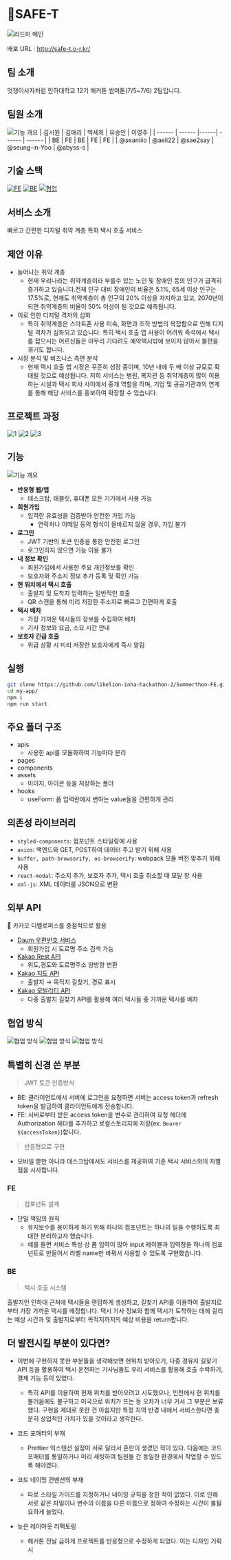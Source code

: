 # 🚕SAFE-T

![리드미 메인](my-app/public/readme/main.png)

배포 URL : http://safe-t.o-r.kr/

## 팀 소개

멋쟁이사자처럼 인하대학교 12기 해커톤 썸머톤(7/5~7/6) 2팀입니다.

## 팀원 소개

![기능 개요](my-app/public/readme/team.png)
| 김시원 | 김애리 | 백세희 | 유승인 | 이영주 |
| ------ | ------ |------| ------ | ------ |
| BE | FE | BE | FE | FE |
| @seaniiio | @aeli22 | @sae2say | @seung-in-Yoo | @abyss-s |

## 기술 스택

[![FE](https://firebasestorage.googleapis.com/v0/b/stackticon-81399.appspot.com/o/images%2F1720409033447?alt=media&token=ca738679-dd62-4043-ba43-69f513ad6c78)](https://github.com/msdio/stackticon)
[![BE](https://firebasestorage.googleapis.com/v0/b/stackticon-81399.appspot.com/o/images%2F1720409182158?alt=media&token=29c2ba7c-c26a-4f62-8fd6-cc5a20242e4c)](https://github.com/msdio/stackticon)
[![협업](https://firebasestorage.googleapis.com/v0/b/stackticon-81399.appspot.com/o/images%2F1720408752065?alt=media&token=0372b292-9625-41c6-afb7-dfaaca028e57)](https://github.com/msdio/stackticon)

<!--https://msdio.github.io/stackticon/#/-->

## 서비스 소개

빠르고 간편한 디지털 취약 계층 특화 택시 호출 서비스

## 제안 이유

- 늘어나는 취약 계층
  - 현재 우리나라는 취약계층이라 부를수 있는 노인 및 장애인 등의 인구가 급격히 증가하고 있습니다.전체 인구 대비 장애인의 비율은 5.1%, 65세 이상 인구는 17.5%로, 현재도 취약계층이 총 인구의 20% 이상을 차지하고 있고, 2070년이 되면 취약계층의 비율이 50% 이상이 될 것으로 예측됩니다.
- 이로 인한 디지털 격차의 심화
  - 특히 취약계층은 스마트폰 사용 미숙, 화면과 조작 방법의 복잡함으로 인해 디지털 격차가 심화되고 있습니다. 특히 택시 호출 앱 사용이 어려워 즉석에서 택시를 잡으시는 어르신들은 아무리 기다려도 예약택시밖에 보이지 않아서 불편을 겪기도 합니다.
- 시장 분석 및 비즈니스 측면 분석
  - 현재 택시 호출 앱 시장은 꾸준히 성장 중이며, 10년 내에 두 배 이상 규모로 확대될 것으로 예상됩니다. 저희 서비스는 병원, 복지관 등 취약계층이 많이 이용하는 시설과 택시 회사 사이에서 중개 역할을 하며, 기업 및 공공기관과의 연계를 통해 해당 서비스를 홍보하여 확장할 수 있습니다.

## 프로젝트 과정

![1](my-app/public/readme/plan1.png)
![2](my-app/public/readme/plan2.png)
![3](my-app/public/readme/plan3.png)

## 기능

![기능 개요](my-app/public/readme/service.png)

- **반응형 웹/앱**
  - 데스크탑, 태블릿, 휴대폰 모든 기기에서 사용 가능
- **회원가입**
  - 입력란 유효성을 검증받아 안전한 가입 가능
    - 연락처나 이메일 등의 형식이 올바르지 않을 경우, 가입 불가
- **로그인**
  - JWT 기반의 토큰 인증을 통한 안전한 로그인
  - 로그인하지 않으면 기능 이용 불가
- **내 정보 확인**
  - 회원가입에서 사용한 주요 개인정보를 확인
  - 보호자와 주소지 정보 추가 등록 및 확인 가능
- **현 위치에서 택시 호출**
  - 출발지 및 도착지 입력하는 일반적인 호출
  - QR 스캔을 통해 미리 저장한 주소지로 빠르고 간편하게 호출
- **택시 배차**
  - 가장 가까운 택시들의 정보를 수집하여 배차
  - 기사 정보와 요금, 소요 시간 안내
- **보호자 긴급 호출**
  - 위급 상황 시 미리 저장한 보호자에게 즉시 알림

## 실행

```bash
git clone https://github.com/likelion-inha-hackathon-2/Summerthon-FE.git
cd my-app/
npm i
npm run start
```

## 주요 폴더 구조

- apis
  - 사용한 api를 모듈화하여 기능마다 분리
- pages
- components
- assets
  - 이미지, 아이콘 등을 저장하는 폴더
- hooks
  - useForm: 폼 입력란에서 변하는 value들을 간편하게 관리

## 의존성 라이브러리

- `styled-components`: 컴포넌트 스타일링에 사용
- `axios`: 백엔드와 GET, POST하여 데이터 주고 받기 위해 사용
- `buffer, path-browserify, os-browserify`: webpack 모듈 버전 맞추기 위해 사용
- `react-modal`: 주소지 추가, 보호자 추가, 택시 호출 취소할 때 모달 창 사용
- `xml-js`: XML 데이터를 JSON으로 변환

## 외부 API

<aside>
📌 카카오 디벨로퍼스를 중점적으로 활용
</aside>

- [Daum 우편번호 서비스](https://postcode.map.daum.net/guide)
  - 회원가입 시 도로명 주소 검색 가능
- [Kakao Rest API](https://developers.kakao.com/docs/latest/ko/local/dev-guide)
  - 위도,경도와 도로명주소 양방향 변환
- [Kakao 지도 API](https://apis.map.kakao.com/web/guide/#ready)
  - 출발지 → 목적지 길찾기, 경로 표시
- [Kakao 모빌리티 API](https://developers.kakaomobility.com/docs/navi-api/origins/)
  - 다중 출발지 길찾기 API를 활용해 여러 택시들 중 가까운 택시를 배차

## 협업 방식

![협업 방식](my-app/public/readme/cowork1.png)
![협업 방식](my-app/public/readme/cowork2.png)
![협업 방식](my-app/public/readme/cowork3.png)

## 특별히 신경 쓴 부분

> JWT 토큰 인증방식

- BE: 클라이언트에서 서버에 로그인을 요청하면 서버는 access token과 refresh token을 발급하여 클라이언트에게 전송합니다.
- FE: 서버로부터 받은 access token을 변수로 관리하여 요청 헤더에 Authorization 헤더를 추가하고 로컬스토리지에 저장(ex. `Bearer ${accessToken}`)합니다.

> 반응형으로 구현

- 모바일 뿐만 아니라 데스크탑에서도 서비스를 제공하여 기존 택시 서비스와의 차별점을 시사합니다.

### FE

> 컴포넌트 설계

- 단일 책임의 원칙
  - 유지보수를 용이하게 하기 위해 하나의 컴포넌트는 하나의 일을 수행하도록 최대한 분리하고자 했습니다.
  - 예를 들면 서비스 특성 상 폼 입력이 많아 input 레이블과 입력창을 하나의 컴포넌트로 만들어서 라벨 name만 바꿔서 사용할 수 있도록 구현했습니다.

### BE

> 택시 호출 시스템

출발지인 인하대 근처에 택시들을 랜덤하게 생성하고, 길찾기 API를 이용하여 출발지로부터 가장 가까운 택시를 배정합니다. 택시 기사 정보와 함께 택시가 도착하는 데에 걸리는 예상 시간과 및 출발지로부터 목적지까지의 예상 비용을 return합니다.

## 더 발전시킬 부분이 있다면?

- 이번에 구현하지 못한 부분들을 생각해보면 현위치 받아오기, 다중 경유지 길찾기 API 등을 활용하여 택시 운전하는 기사님들도 우리 서비스를 활용해 호출 수락하기, 결제 기능 등이 있었다.

  - 특히 API를 이용하여 현재 위치를 받아오려고 시도했으나, 인천에서 현 위치를 불러옴에도 불구하고 미국으로 위치가 뜨는 등 오차가 너무 커서 그 부분은 보류했다. 구현을 제대로 못한 건 아쉽지만 특정 지역 반경 내에서 서비스한다면 충분히 상업적인 가치가 있을 것이라고 생각한다.

- 코드 포매터의 부재

  - Prettier 익스텐션 설정이 서로 달라서 혼란이 생겼던 적이 있다. 다음에는 코드포매터를 통일하거나 미리 세팅하여 팀원들 간 동일한 환경에서 작업할 수 있도록 해야겠다.

- 코드 네이밍 컨벤션의 부재

  - 따로 스타일 가이드를 지정하거나 네이밍 규칙을 정한 적이 없었다. 이로 인해 서로 같은 파일이나 변수의 이름을 다른 이름으로 정하여 수정하는 시간이 불필요하게 늘었다.

- 늦은 레이아웃 리팩토링
  - 해커톤 전날 급하게 프로젝트를 반응형으로 수정하게 되었다. 이는 디자인 기획 시
